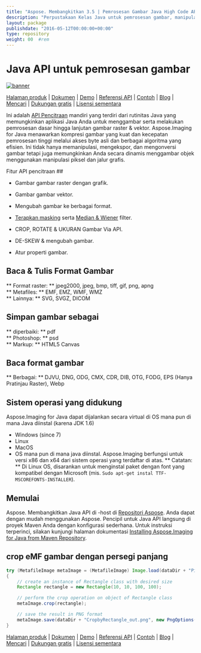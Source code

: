 ```yaml
---
title: "Aspose. Membangkitkan 3.5 | Pemrosesan Gambar Java High Code API" 
description: "Perpustakaan Kelas Java untuk pemrosesan gambar, manipulasi, & konversi. Mendukung masking, filter, deskew, transformasi matriks, bentuk, ganda, dan vektor." 
layout: package
publishdate: "2016-05-12T00:00:00+00:00"
type: repository
weight: 00	#rem
---
```


# Java API untuk pemrosesan gambar
[![banner](../aspose_imaging-for-java-banner.png)](./)

[Halaman produk](https://products.aspose.com/imaging/java) | [Dokumen](https://docs.aspose.com/imaging/java/) | [Demo](https://products.aspose.app/imaging/family) | [Referensi API](https://apireference.aspose.com/imaging/java) | [Contoh](https://github.com/aspose-imaging/Aspose.Imaging-for-Java) | [Blog](https://blog.aspose.com/category/imaging/) | [Mencari](https://search.aspose.com/) | [Dukungan gratis](https://forum.aspose.com/c/imaging) | [Lisensi sementara](https://purchase.aspose.com/temporary-license)

Ini adalah [API Pencitraan](https://products.aspose.com/imaging/java) mandiri yang terdiri dari rutinitas Java yang memungkinkan aplikasi Java Anda untuk menggambar serta melakukan pemrosesan dasar hingga lanjutan gambar raster & vektor.
Aspose.Imaging for Java menawarkan kompresi gambar yang kuat dan kecepatan pemrosesan tinggi melalui akses byte asli dan berbagai algoritma yang efisien. Ini tidak hanya memanipulasi, mengekspor, dan mengonversi gambar tetapi juga memungkinkan Anda secara dinamis menggambar objek menggunakan manipulasi piksel dan jalur grafis.

Fitur API pencitraan ##
- Gambar gambar raster dengan grafik.
- Gambar gambar vektor.
- Mengubah gambar ke berbagai format.

- [Terapkan masking](https://docs.aspose.com/imaging/java/applying-masking-to-images/) serta [Median & Wiener](https://docs.aspose.com/imaging/java/applying-median-and-wiener-filters/) filter.
- CROP, ROTATE & UKURAN Gambar Via API.
- DE-SKEW & mengubah gambar.
- Atur properti gambar.

## Baca & Tulis Format Gambar
** Format raster: ** jpeg2000, jpeg, bmp, tiff, gif, png, apng \
** Metafiles: ** EMF, EMZ, WMF, WMZ \
** Lainnya: ** SVG, SVGZ, DICOM

## Simpan gambar sebagai
** diperbaiki: ** pdf \
** Photoshop: ** psd \
** Markup: ** HTML5 Canvas

## Baca format gambar
** Berbagai: ** DJVU, DNG, ODG, CMX, CDR, DIB, OTG, FODG, EPS (Hanya Pratinjau Raster), Webp

## Sistem operasi yang didukung
Aspose.Imaging for Java dapat dijalankan secara virtual di OS mana pun di mana Java diinstal (karena JDK 1.6)
- Windows (since 7)
- Linux
- MacOS
- OS mana pun di mana java diinstal.
Aspose.Imaging berfungsi untuk versi x86 dan x64 dari sistem operasi yang terdaftar di atas.
** Catatan: ** Di Linux OS, disarankan untuk menginstal paket dengan font yang kompatibel dengan Microsoft (mis. `Sudo apt-get instal TTF-MSCOREFONTS-INSTALLER`).

## Memulai

Aspose. Membangkitkan Java API di -host di [Repositori Aspose](https://releases.aspose.com/imaging/java/). Anda dapat dengan mudah menggunakan Aspose. Pencipil untuk Java API langsung di proyek Maven Anda dengan konfigurasi sederhana. Untuk instruksi terperinci, silakan kunjungi halaman dokumentasi [Installing Aspose.Imaging for Java from Maven Repository](https://docs.aspose.com/imaging/java/installation/).

## crop eMF gambar dengan persegi panjang

```java
try (MetafileImage metaImage = (MetafileImage) Image.load(dataDir + "Picture1.emf"))
{
	// create an instance of Rectangle class with desired size
	Rectangle rectangle = new Rectangle(10, 10, 100, 100);

	// perform the crop operation on object of Rectangle class
	metaImage.crop(rectangle);

	// save the result in PNG format
	metaImage.save(dataDir + "CropbyRectangle_out.png", new PngOptions());
}
```

[Halaman produk](https://products.aspose.com/imaging/java) | [Dokumen](https://docs.aspose.com/imaging/java/) | [Demo](https://products.aspose.app/imaging/family) | [Referensi API](https://apireference.aspose.com/imaging/java) | [Contoh](https://github.com/aspose-imaging/Aspose.Imaging-for-Java) | [Blog](https://blog.aspose.com/category/imaging/) | [Mencari](https://search.aspose.com/) | [Dukungan gratis](https://forum.aspose.com/c/imaging) | [Lisensi sementara](https://purchase.aspose.com/temporary-license)
